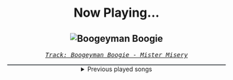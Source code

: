 <div align="center"> 
<h1>Now Playing...</h1>

![Boogeyman Boogie](https://i.scdn.co/image/ab67616d00001e027266183a2fc16e283ac550b0)
--
_<samp><a href="https://open.spotify.com/track/6iWvvXHZ44wx3UoySt7J48">Track: Boogeyman Boogie - Mister Misery</a></samp>_

<div style="border: 1px #4B5054 solid"></div>
<details>
  <summary>
    Previous played songs
  </summary>
  <table>
    <thead>
      <tr>
        <th>
          Artist
        </th>
        <th>
          Song
        </th>
        <th>
          Link
        </th>
      </tr>
    </thead>
    <tbody>
      <tr><td>Mister Misery</td><td>Boogeyman Boogie</td><td><a href="https://open.spotify.com/track/6iWvvXHZ44wx3UoySt7J48">https://open.spotify.com/track/6iWvvXHZ44wx3UoySt7J48</a></td></tr><tr><td>Mister Misery</td><td>Mister Hyde</td><td><a href="https://open.spotify.com/track/7HytDCYCcwtkv1J6SPLkgY">https://open.spotify.com/track/7HytDCYCcwtkv1J6SPLkgY</a></td></tr><tr><td>Disturbed</td><td>Façade</td><td><a href="https://open.spotify.com/track/4uxh8UgysQrm5jUfIMNeJb">https://open.spotify.com/track/4uxh8UgysQrm5jUfIMNeJb</a></td></tr><tr><td>Disturbed</td><td>Decadence</td><td><a href="https://open.spotify.com/track/0jY829pCMnstlNtaE72vSB">https://open.spotify.com/track/0jY829pCMnstlNtaE72vSB</a></td></tr><tr><td>Disturbed</td><td>The Game</td><td><a href="https://open.spotify.com/track/4kpywGFDailKERiDjFUw5Y">https://open.spotify.com/track/4kpywGFDailKERiDjFUw5Y</a></td></tr><tr><td>Disturbed</td><td>Inside the Fire</td><td><a href="https://open.spotify.com/track/5cxp9kjCFyJwzv3lzeX7ku">https://open.spotify.com/track/5cxp9kjCFyJwzv3lzeX7ku</a></td></tr><tr><td>Disturbed</td><td>Inside the Fire</td><td><a href="https://open.spotify.com/track/5cxp9kjCFyJwzv3lzeX7ku">https://open.spotify.com/track/5cxp9kjCFyJwzv3lzeX7ku</a></td></tr><tr><td>Disturbed</td><td>Another Way to Die</td><td><a href="https://open.spotify.com/track/3EZAnO8lnPCBCcJcwAZbEB">https://open.spotify.com/track/3EZAnO8lnPCBCcJcwAZbEB</a></td></tr><tr><td>Disturbed</td><td>The Game</td><td><a href="https://open.spotify.com/track/4kpywGFDailKERiDjFUw5Y">https://open.spotify.com/track/4kpywGFDailKERiDjFUw5Y</a></td></tr><tr><td>Disturbed</td><td>The Vengeful One</td><td><a href="https://open.spotify.com/track/3jjU4Pky1ja5J1onU6ei4T">https://open.spotify.com/track/3jjU4Pky1ja5J1onU6ei4T</a></td></tr><tr><td>Disturbed</td><td>Criminal</td><td><a href="https://open.spotify.com/track/4bY2SbmhtGWyQLlBP9ZH4W">https://open.spotify.com/track/4bY2SbmhtGWyQLlBP9ZH4W</a></td></tr><tr><td>Disturbed</td><td>Inside the Fire</td><td><a href="https://open.spotify.com/track/5cxp9kjCFyJwzv3lzeX7ku">https://open.spotify.com/track/5cxp9kjCFyJwzv3lzeX7ku</a></td></tr><tr><td>Disturbed</td><td>Another Way to Die</td><td><a href="https://open.spotify.com/track/3EZAnO8lnPCBCcJcwAZbEB">https://open.spotify.com/track/3EZAnO8lnPCBCcJcwAZbEB</a></td></tr><tr><td>Nonpoint</td><td>A Million Watts</td><td><a href="https://open.spotify.com/track/6EVq7Odm1pcur4ERtZssv6">https://open.spotify.com/track/6EVq7Odm1pcur4ERtZssv6</a></td></tr><tr><td>Onican</td><td>Anime Im Ghetto</td><td><a href="https://open.spotify.com/track/1aUaX1NJjR1LDRVVQKczga">https://open.spotify.com/track/1aUaX1NJjR1LDRVVQKczga</a></td></tr><tr><td>Dungeon Playlist</td><td>Final Boss Awakened</td><td><a href="https://open.spotify.com/track/2aISv9jtj53hMMgPWcOnp0">https://open.spotify.com/track/2aISv9jtj53hMMgPWcOnp0</a></td></tr><tr><td>Soul Extract</td><td>Innerspace</td><td><a href="https://open.spotify.com/track/1SyVn678sKyQgsKisea3WI">https://open.spotify.com/track/1SyVn678sKyQgsKisea3WI</a></td></tr><tr><td>Chaosbay</td><td>MONEY</td><td><a href="https://open.spotify.com/track/16n7ZHMhd3m4wMa5wyKhY8">https://open.spotify.com/track/16n7ZHMhd3m4wMa5wyKhY8</a></td></tr><tr><td>Alligatoah</td><td>KÜSSEN</td><td><a href="https://open.spotify.com/track/3PsVXxE99bsUKIDfT8lMwj">https://open.spotify.com/track/3PsVXxE99bsUKIDfT8lMwj</a></td></tr><tr><td>Fury Weekend</td><td>Constellation (feat. Mari Kattman)</td><td><a href="https://open.spotify.com/track/1Vc2O7cABknYBFgvHBqrJA">https://open.spotify.com/track/1Vc2O7cABknYBFgvHBqrJA</a></td></tr>
    </tbody>
  </table>
</details>

</div>

